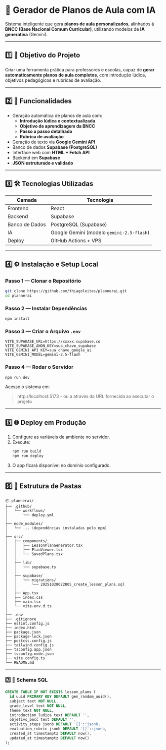 # 🧠 Gerador de Planos de Aula com IA

Sistema inteligente que gera **planos de aula personalizados**, alinhados à **BNCC (Base Nacional Comum Curricular)**, utilizando modelos de **IA generativa** (Gemini).

---

## 1️⃣ 🎯 Objetivo do Projeto

Criar uma ferramenta prática para professores e escolas, capaz de **gerar automaticamente planos de aula completos**, com introdução lúdica, objetivos pedagógicos e rubricas de avaliação.

---

## 2️⃣ 🚀 Funcionalidades

- Geração automática de planos de aula com:
  - **Introdução lúdica e contextualizada**
  - **Objetivo de aprendizagem da BNCC**
  - **Passo a passo detalhado**
  - **Rubrica de avaliação**
- Geração de texto via **Google Gemini API**
- Banco de dados **Supabase (PostgreSQL)**
- Interface web com **HTML + Fetch API**
- Backend em **Supabase**
- **JSON estruturado e validado**

---

## 3️⃣ 🛠️ Tecnologias Utilizadas

| Camada | Tecnologia |
|--------|-------------|
| Frontend | React |
| Backend | Supabase |
| Banco de Dados | PostgreSQL (Supabase) |
| IA | Google Gemini (modelo `gemini-2.5-flash`) |
| Deploy | GitHub Actions + VPS

---

## 4️⃣ ⚙️ Instalação e Setup Local

### Passo 1 — Clonar o Repositório
```bash
git clone https://github.com/thiagoleites/plannerai.git
cd plannerai
```

### Passo 2 — Instalar Dependências
```bash
npm install
```

### Passo 3 — Criar o Arquivo `.env`
```
VITE_SUPABASE_URL=https://xxxxx.supabase.co
VITE_SUPABASE_ANON_KEY=sua_chave_supabase
VITE_GEMINI_API_KEY=sua_chave_google_ai
VITE_GEMINI_MODEL=gemini-2.5-flash
```

### Passo 4 — Rodar o Servidor
```bash
npm run dev
```

Acesse o sistema em:
> http://localhost:5173 - ou a através da URL fornecida ao executar o projeto

---

## 5️⃣ 🌐 Deploy em Produção

1. Configure as variáveis de ambiente no servidor.
2. Execute:
   ```bash
   npm run build
   npm run deploy
   ```
3. O app ficará disponível no domínio configurado.

---

## 6️⃣ 💾 Estrutura de Pastas

```
📦 plannerai/
├── .github/
│   └── workflows/
│       └── deploy.yml
│
├── node_modules/
│   └── ... (dependências instaladas pelo npm)
│
├── src/
│   ├── components/
│   │   ├── LessonPlanGenerator.tsx
│   │   ├── PlanViewer.tsx
│   │   └── SavedPlans.tsx
│   │
│   ├── lib/
│   │   └── supabase.ts
│   │
│   ├── supabase/
│   │   └── migrations/
│   │       └── 20251028022805_create_lesson_plans.sql
│   │
│   ├── App.tsx
│   ├── index.css
│   ├── main.tsx
│   └── vite-env.d.ts
│
├── .env
├── .gitignore
├── eslint.config.js
├── index.html
├── package.json
├── package-lock.json
├── postcss.config.js
├── tailwind.config.js
├── tsconfig.app.json
├── tsconfig.node.json
├── vite.config.ts
└── README.md

```
---

### 7️⃣ 🧩 Schema SQL

```sql
CREATE TABLE IF NOT EXISTS lesson_plans (
  id uuid PRIMARY KEY DEFAULT gen_random_uuid(),
  subject text NOT NULL,
  grade_level text NOT NULL,
  theme text NOT NULL,
  introduction_ludica text DEFAULT '',
  objetivo_bncc text DEFAULT '',
  activity_steps jsonb DEFAULT '[]'::jsonb,
  evaluation_rubric jsonb DEFAULT '[]'::jsonb,
  created_at timestamptz DEFAULT now(),
  updated_at timestamptz DEFAULT now()
);

```
